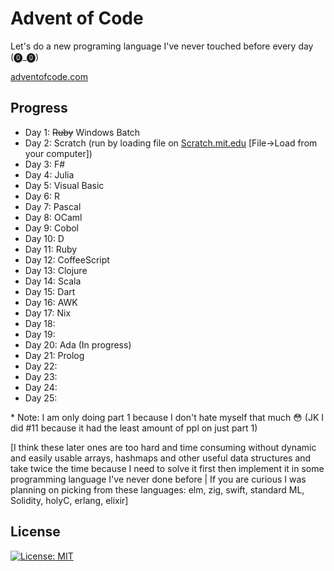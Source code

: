 # Advent of Code

Let's do a new programing language I've never touched before every day (⓿_⓿)

[adventofcode.com](https://adventofcode.com/)

## Progress

* Day 1: ~~Ruby~~ Windows Batch
* Day 2: Scratch (run by loading file on [Scratch.mit.edu](https://scratch.mit.edu/projects/editor/?tutorial=getStarted) [File->Load from your computer])
* Day 3: F#
* Day 4: Julia
* Day 5: Visual Basic
* Day 6: R
* Day 7: Pascal
* Day 8: OCaml
* Day 9: Cobol
* Day 10: D
* Day 11: Ruby
* Day 12: CoffeeScript
* Day 13: Clojure
* Day 14: Scala
* Day 15: Dart
* Day 16: AWK
* Day 17: Nix
* Day 18: 
* Day 19: 
* Day 20: Ada (In progress)
* Day 21: Prolog
* Day 22: 
* Day 23: 
* Day 24: 
* Day 25: 

\* Note: I am only doing part 1 because I don't hate myself that much 😳 (JK I did #11 because it had the least amount of ppl on just part 1)

[I think these later ones are too hard and time consuming without dynamic and easily usable arrays, hashmaps and other useful data structures and take twice the time because I need to solve it first then implement it in some programming language I've never done before | If you are curious I was planning on picking from these languages: elm, zig, swift, standard ML, Solidity, holyC, erlang, elixir]

## License

[![License: MIT](https://img.shields.io/badge/License-MIT-blue.svg)](https://opensource.org/licenses/MIT) 

